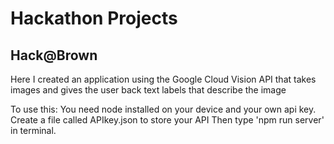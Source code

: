 # Hackathon Projects
## Hack@Brown
Here I created an application using the Google Cloud Vision API that takes images and gives the user back text labels that describe the image

To use this:
You need node installed on your device and your own api key.
Create a file called APIkey.json to store your API
Then type 'npm run server' in terminal.
